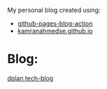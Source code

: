 My personal blog created using:
* [github-pages-blog-action](https://github.com/kamranahmedse/github-pages-blog-action)
* [kamranahmedse.github.io](https://github.com/kamranahmedse/kamranahmedse.github.io/)
 

# Blog:
[dplan tech-blog](https://dplantera.github.io/tech-blog)
